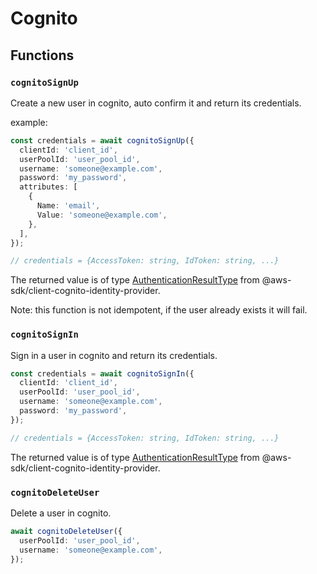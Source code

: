# Cognito

## Functions

### `cognitoSignUp`

Create a new user in cognito, auto confirm it and return its credentials.

example:

```typescript
const credentials = await cognitoSignUp({
  clientId: 'client_id',
  userPoolId: 'user_pool_id',
  username: 'someone@example.com',
  password: 'my_password',
  attributes: [
    {
      Name: 'email',
      Value: 'someone@example.com',
    },
  ],
});

// credentials = {AccessToken: string, IdToken: string, ...}
```

The returned value is of type [AuthenticationResultType](https://docs.aws.amazon.com/cognito-user-identity-pools/latest/APIReference/API_AuthenticationResultType.html) from @aws-sdk/client-cognito-identity-provider.

Note: this function is not idempotent, if the user already exists it will fail.

### `cognitoSignIn`

Sign in a user in cognito and return its credentials.

```typescript
const credentials = await cognitoSignIn({
  clientId: 'client_id',
  userPoolId: 'user_pool_id',
  username: 'someone@example.com',
  password: 'my_password',
});

// credentials = {AccessToken: string, IdToken: string, ...}
```

The returned value is of type [AuthenticationResultType](https://docs.aws.amazon.com/cognito-user-identity-pools/latest/APIReference/API_AuthenticationResultType.html) from @aws-sdk/client-cognito-identity-provider.

### `cognitoDeleteUser`

Delete a user in cognito.

```typescript
await cognitoDeleteUser({
  userPoolId: 'user_pool_id',
  username: 'someone@example.com',
});
```
